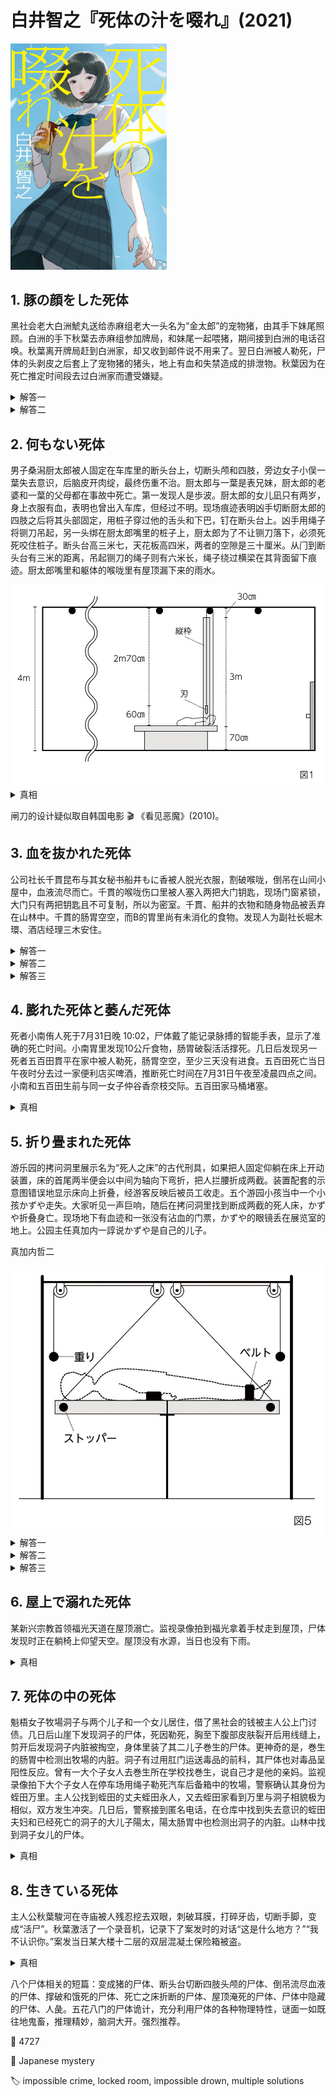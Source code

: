 # 白井智之『死体の汁を啜れ』(2021)

<img src=images/2021_cover.jpg width=250/>

## 1. 豚の顔をした死体

黑社会老大白洲鯱丸送给赤麻组老大一头名为“金太郎”的宠物猪，由其手下妹尾照顾。白洲的手下秋葉去赤麻组参加牌局，和妹尾一起喂猪，期间接到白洲的电话召唤。秋葉离开牌局赶到白洲家，却又收到邮件说不用来了。翌日白洲被人勒死，尸体的头剥皮之后套上了宠物猪的猪头，地上有血和失禁造成的排泄物。秋葉因为在死亡推定时间段去过白洲家而遭受嫌疑。

<details><summary>解答一</summary>
凶手把白洲催眠使其认为自己是猪，并在其脖子上套上绳圈。白洲饿了许多天，看到食物后像猪一样向食物跑去，把自己勒死。
</details>

<details><summary>解答二</summary>
凶手是妹尾，绑架白洲之后在他的头上套上猪头，身体放在猪小屋里，猪头露在外面，假装猪在休息，给自己制造不在场证明。妹尾事先给白洲穿上尿布收集排泄物，并剥下他的头皮收集血液，把排泄物和血液留在白洲家伪造杀人现场。因为小便被尿布吸收，所有现场有白洲的大便却没有小便，露出破绽。
</details>

## 2. 何もない死体

男子桑潟厨太郎被人固定在车库里的断头台上，切断头颅和四肢，旁边女子小俣一葉失去意识，后脑皮开肉绽，最终伤重不治。厨太郎与一葉是表兄妹，厨太郎的老婆和一葉的父母都在事故中死亡。第一发现人是歩波。厨太郎的女儿凪只有两岁，身上衣服有血，表明也曾出入车库，但经过不明。现场痕迹表明凶手切断厨太郎的四肢之后将其头部固定，用桩子穿过他的舌头和下巴，钉在断头台上。凶手用绳子将铡刀吊起，另一头绑在厨太郎嘴里的桩子上，厨太郎为了不让铡刀落下，必须死死咬住桩子。断头台高三米七，天花板高四米，两者的空隙是三十厘米。从⻔到断头台有三米的距离，吊起铡刀的绳子则有六米⻓，绳子绕过横梁在其背面留下痕迹。厨太郎嘴里和躯体的喉咙里有屋顶漏下来的雨水。

<img src=images/2021_guillotine.jpg width=500/>

<details><summary>真相</summary>
凶手把铡刀绳子绕过横梁，再绕过门把手，系在厨太郎口中的桩子上，形成一个三角形。雨水没有落在断头台和门中间的地上形成水洼，是因为被绳子挡住。凶手计划让凪强行开门，厨太郎坚持不住便会令绳子松脱，铡刀掉落。

<img src=images/2021_guillotine2.jpg width=500/>

现场的绳子长度没有那么长，是因为歩波进入现场时领会了凶手的邪恶意图，怕凪长大后自责自己杀死父亲，所以将绳子用短绳替换。真凶是一葉，厨太郎逼一葉杀死父母骗保，所以一葉杀厨太郎复仇。一葉帮助凪使劲开门，绳子吃不住力在门把手和横梁中间的地方断裂，铡刀落下，厨太郎看到一葉进门，临死前用嘴拔下桩子，在断绳的牵动下厨太郎人头向门口发射出去，击中一葉将其打死！

<img src=images/2021_guillotine3.jpg width=500/>
</details>

闸刀的设计疑似取自韩国电影 🎬 《看见恶魔》(2010)。

## 3. 血を抜かれた死体

公司社长千貫昆布与其女秘书船井もに香被人脱光衣服，割破喉咙，倒吊在山间小屋中，血液流尽而亡。千貫的喉咙伤口里被人塞入两把大门钥匙，现场门窗紧锁，大门只有两把钥匙且不可复制，所以为密室。千貫、船井的衣物和随身物品被丢弃在山林中。千貫的肠胃空空，而B的胃里尚有未消化的食物。发现人为副社长堀木環、酒店经理三木安住。

<details><summary>解答一</summary>
船井杀死千貫之后自杀。船井把千貫的尸体用绳子拉起，另一头系在自己身上，割破自己喉咙，血流尽之后体重减轻，被千貫的尸体拉起到高处，造成他杀假象。这个推理不对，因为尸体高低变化会在地面留下直径大小不同的血滴，可是地上并没有这种痕迹。
</details>

<details><summary>解答二</summary>
凶手是堀木，杀死千貫、船井之后把二人尸体用绳子连接倒吊起来，然后把绳子拧成麻花状。堀木用钓鱼线连接门把手和尸体，尸体反转的时候拉动钓鱼线，锁上大门。
</details>

<details><summary>解答三</summary>
凶手是三木，饿了千貫几天之后将其杀死，把一把钥匙和一面小镜子塞入千貫的喉咙。三木把钥匙背面涂黑，堀木进入现场时在千貫的喉咙里看到的两把钥匙其实是一把钥匙及其镜面反射。三木饿了千貫几天为了不让千貫胃酸倒流污染镜子，放空血也是为了避免血弄脏镜子。三木杀死船井是为了要拿到第二把钥匙制造密室。
</details>

## 4. 膨れた死体と萎んだ死体

死者小南侑人死于7月31日晚 10:02，尸体戴了能记录脉搏的智能手表，显示了准确的死亡时间。小南胃里发现10公斤食物，肠胃破裂活活撑死。几日后发现另一死者五百田貫平在家中被人勒死，肠胃空空，至少三天没有进食。五百田死亡当日午夜时分去过一家便利店买啤酒，推断死亡时间在7月31日午夜至凌晨四点之间。小南和五百田生前与同一女子仲谷香奈枝交际。五百田家马桶堵塞。

<details><summary>真相</summary>
小南与仲谷合谋，仲谷在晚八点左右杀死五百田，小南在便利店假冒五百田，伪造五百田于午夜死亡的假象，替仲谷制造不在场证明。五百田节食三日之后买了一大堆火锅食材，小南为了不让人发现五百田死于晚餐时间，所以吃掉所有食物消除证据，活活撑死。（伏线：马桶堵住不能冲掉食物，城市禁止使用不透明的垃圾袋所以无法偷偷扔掉食物，冒牌五百田在便利店等到雨停才走因为知道五百田的房间里没有淋湿的鞋子。）
</details>

## 5. 折り畳まれた死体

游乐园的拷问洞里展示名为“死人之床”的古代刑具，如果把人固定仰躺在床上开动装置，床的首尾两半便会以中间为轴向下弯折，把人拦腰折成两截。装置配套的示意图错误地显示床向上折叠，经游客反映后被员工收走。五个游园小孩当中一个小孩かずや走失。大家听见一声巨响，随后在拷问洞里找到断成两截的死人床，かずや折叠身亡。现场地下有血迹和一张没有沾血的门票，かずや的眼镜丢在展览室的地上。公园主任真加内一諄说かずや是自己的儿子。

真加内哲二

<img src=images/2021_foldable_bed.jpg width=500/>

<details><summary>解答一</summary>
かずや自杀。发动装置需要拔出左右手边的两个塞子，かずや先把右手固定在皮带中，用左手拔出右手皮带边的塞子，忍着身体断裂的痛苦再把左手伸入固定皮带中。
</details>

<details><summary>解答二</summary>
凶手看了示意图，以为床向上折叠，所以把かずや固定在床上折磨取乐，没想到床向下折叠杀死かずや。凶手为了避免かずや脸腿相撞时打碎眼镜，所以事先将眼镜取下。嫌疑人当中有一个人晚来没有看到示意图，可以排除。凶手如果先拔出一个塞子，便会发现搞错方向，所以凶手同时拔出了两个塞子，由此排除一个左臂骨折的嫌疑人。门票在血泊中却没有沾血，说明门票处本来另有一个长方形物体，凶手回到现场后趁混乱取走该物体，用一张门票掩盖。凶手用手机的光照明，但用两手拔出塞子时便无法拿手机，所以把手机放在地上。装置发动后被害者大量出血，凶手仓皇逃走，手机遗留在地上造成血泊中的长方形空白。嫌疑人中一人进入现场时马上用手机照明，可以排除。由排除法可锁定凶手。
</details>

<details><summary>解答三</summary>
かずや没有死，他俯卧在床上，脖子后转，看上去好像是仰卧。
</details>

## 6. 屋上で溺れた死体

某新兴宗教首领福光天道在屋顶溺亡。监视录像拍到福光拿着手杖走到屋顶，尸体发现时正在躺椅上仰望天空。屋顶没有水源，当日也没有下雨。

<details><summary>真相</summary>
福光其实死在数日之前。他醉酒在厕所呕吐，头卡在马桶里失去知觉，当日下暴雨导致水从下水道反灌上来，使福光在马桶中溺亡。信徒为了维持宗教，让监视录像拍下自己假冒福光走到屋顶，拉绳子把福光的尸体运到屋顶。当时福光已经出现尸僵，信徒把福光半跪的身体翻过来面朝上放在躺椅上，好像在仰望天空。

<img src=images/2021_toilet.jpg width=500/>
</details>

## 7. 死体の中の死体

魁梧女子牧場洞子与两个儿子和一个女儿居住，借了黑社会的钱被主人公上门讨债。几日后山崖下发现洞子的尸体，死因勒死，胸至下腹部皮肤裂开后用线缝上，剪开后发现洞子内脏被掏空，身体里装了其二儿子巻生的尸体。更神奇的是，巻生的肠胃中检测出牧場的内脏。洞子有过用肛门运送毒品的前科，其尸体也对毒品呈阳性反应。曾有一大个子女人去巻生所在学校找巻生，说自己才是他的亲妈。监视录像拍下大个子女人在停车场用绳子勒死汽车后备箱中的牧場，警察确认其身份为蛭田万里。主人公找到蛭田的丈夫蛭田永人，又去蛭田家看到万里与洞子相貌极为相似，双方发生冲突。几日后，警察接到匿名电话，在仓库中找到失去意识的蛭田夫妇和已经死亡的洞子的大儿子陽太，陽太肠胃中也检测出洞子的内脏。山林中找到洞子女儿的尸体。

<details><summary>真相</summary>
主人公讨债时看到的洞子是为蛭田万里假冒，大儿子是蛭田永人假冒，女儿真歩是蛭田夫妇的女儿假冒，只有二儿子巻生是真的。蛭田一家人潜入洞子家找毒品，正好赶上地区停电（伏线：鱼缸空空如也，庭院里有埋小动物的坟墓，玄关的古董钟慢了两个小时，施工队抢修电线杆，垃圾堆扔出坏了的电视机和微波炉），蛭田误以为牧場因付不起电费而被断电，暴露出他停电期间在牧場家。洞子死后巻生为了逃出魔窟，藏在洞子的尸体里，计划等蛭田夫妇抛尸后从尸体里爬出来逃生，但未能成功。巻生、陽太吃洞子的内脏是为了在尸体里制造藏身空间。
</details>

## 8. 生きている死体

主人公秋葉駿河在寺庙被人残忍挖去双眼，刺破耳膜，打碎牙齿，切断手脚，变成“活尸”。秋葉激活了一个录音机，记录下了案发时的对话“这是什么地方？”“我不认识你。”案发当日某大楼十二层的双层混凝土保险箱被盗。

<details><summary>真相</summary>
犯人切开保险箱外门之后发现里面还有内门，于是将其从十二楼扔下，希望能把内门砸开。秋葉喝醉酒正好躺在下面街道睡觉，开着门的保险箱从高处坠落，把秋葉扣在下面，内门将秋葉的牙齿敲碎，四壁将秋葉张开的手脚切断。犯人是大楼工作人员，怕被秋葉所在帮派寻仇所以将他搬到寺庙，伪造现场。之所以选寺庙是因为秋葉的血溅到大楼门口的垫子上，而寺庙门口有一样的垫子。秋葉曾去过寺庙，但因隐形眼镜掉落只能看清犯人的脸，而看不清所处环境，所以说出“这是什么地方？”“我不认识你。”犯人意识到秋葉的隐形眼镜脱落，担心有人因此怀疑寺庙不是真正现场，进而在大楼门口找到秋葉的隐形眼镜，暴露大楼才是真正的现场。他为了不让人注意到秋葉丢失隐形眼镜，挖出了秋葉的眼球。
</details>

八个尸体相关的短篇：变成猪的尸体、断头台切断四肢头颅的尸体、倒吊流尽血液的尸体、撑破和饿死的尸体、死亡之床折断的尸体、屋顶淹死的尸体、尸体中隐藏的尸体、人彘。五花八门的尸体诡计，充分利用尸体的各种物理特性，谜面一如既往地鬼畜，推理精妙，脑洞大开。强烈推荐。

:link: 4727

:file_folder: Japanese mystery

:label: impossible crime, locked room, impossible drown, multiple solutions
